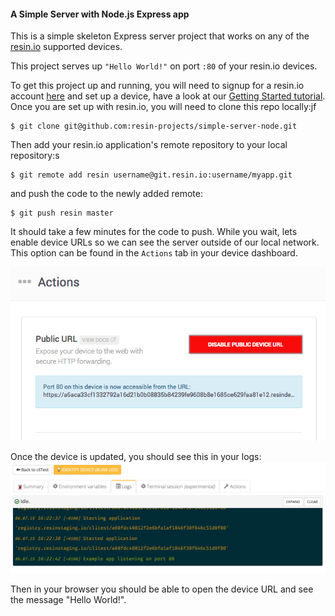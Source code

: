#### A Simple Server with Node.js Express app

This is a simple  skeleton Express server project that works on any of the [resin.io][resin-link] supported devices.

This project serves up `"Hello World!"` on port `:80` of your resin.io devices.

To get this project up and running, you will need to signup for a resin.io account [here][signup-page] and set up a device, have a look at our [Getting Started tutorial][gettingStarted-link]. Once you are set up with resin.io, you will need to clone this repo locally:jf
```
$ git clone git@github.com:resin-projects/simple-server-node.git
```
Then add your resin.io application's remote repository to your local repository:s
```
$ git remote add resin username@git.resin.io:username/myapp.git
```
and push the code to the newly added remote:
```
$ git push resin master
```
It should take a few minutes for the code to push. While you wait, lets enable device URLs so we can see the server outside of our local network. This option can be found in the `Actions` tab in your device dashboard.

![Actions Tab](/img/enable-public-URLs.png)

Once the device is updated, you should see this in your logs:
![log output](/img/log-output.png)

Then in your browser you should be able to open the device URL and see the message "Hello World!".


[resin-link]:https://resin.io/
[signup-page]:https://dashboard.resin.io/signup
[gettingStarted-link]:http://docs.resin.io/#/pages/installing/gettingStarted.md
